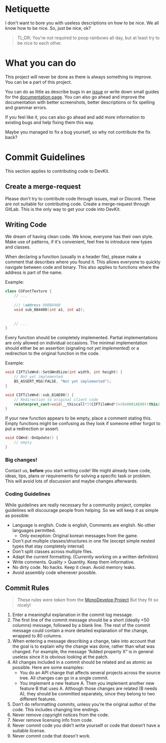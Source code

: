 # Netiquette

I don't want to bore you with useless descriptions on how to be nice. We all know how to be nice. So, just be nice, ok?

> TL;DR; You're not required to poop rainbows all day, but at least try to be nice to each other.

# What you can do

This project will never be done as there is always something to improve. You can be a part of this project.

You can do as little as describe bugs in an [issue](https://gitlab.com/florian0/sro_devkit/-/issues) or write down small
guides for the [documentation page](https://florian0.gitlab.io). You can also go ahead and improve the documentation
with better screenshots, better descriptions or fix spelling and grammar errors.

If you feel like it, you can also go ahead and add more information to existing bugs and help fixing them this way.

Maybe you managed to fix a bug yourself, so why not contribute the fix back?

# Commit Guidelines

This section applies to contributing code to DevKit.

## Create a merge-request

Please don't try to contribute code through issues, mail or Discord. These are not suitable for contributing code.
Create a merge-request through GitLab. This is the only way to get your code into DevKit.

## Writing Code

We dream of having clean code. We know, everyone has their own style. Make use of patterns, if it's convenient, feel
free to introduce new types and classes.

When declaring a function (usually in a header file), please make a comment that describes where you found it. This
allows everyone to quickly navigate between code and binary. This also applies to functions where the address is part
of the name.

Example:

```cpp
class CGFontTexture {
    // ...
    
    /// \address 008B4400
	void sub_8B4400(int a1, int a2);
	
	
	// ...
}
```

Every function should be completely implemented. Partial implementations are only allowed on individual occasions. The
minimal implementation should either be an assertion (signaling *not yet implemented*) or a redirection to the original
function in the code.

Example:

```cpp
void CIFTileWnd::SetGWndSize(int width, int height) {
    // Not yet implemented
	BS_ASSERT_MSG(FALSE, "Not yet implemented"); 
}
```

```cpp
void CIFTileWnd::sub_81AE00() {
	// Redirection to original client code
	reinterpret_cast<void(__thiscall*)(CIFTileWnd*)>(0x0081AE00)(this);
}
```

If your new function appears to be empty, place a comment stating this. Empty functions might be confusing as they look
if someone either forgot to put a redirection or assert.

```cpp
void CGWnd::OnUpdate() {
	// empty
}
```

### Big changes!

Contact us, **before** you start writing code! We might already have code, ideas, tips, plans or requirements for
solving a specific task or problem. This will avoid lots of discussion and maybe changes afterwards.

### Coding Guidelines

While guidelines are really necessary for a community project, complex guidelines will discourage people from helping.
So we will keep it as simple as possible:

* Language is english. Code is english, Comments are english. No other languages permitted.
    * Only exception: Original korean messages from the game.
* Don't put multiple classes/structures in one file (except simple nested types that stay completely internal)
* Don't split classes across multiple files.
* Adapt the current formatting. (Currently working on a written definition)
* Write comments. Quality > Quantity. Keep them informative.
* No dirty code. No hacks. Keep it clean. Avoid memory leaks. 
* Avoid assembly code whenever possible.

## Commit Rules

> These rules were *taken* from the [MonoDevelop Project](http://www.monodevelop.com/developers/)
> But they fit so nicely!

1. Enter a meaningful explanation in the commit log message.
2. The first line of the commit message should be a short (ideally <50 columns) message, followed by a blank line. The
   rest of the commit message could contain a more detailed explanation of the change, wrapped to 80 columns.
3. When entering a message describing a change, take into account that the goal is to explain why the change was done,
   rather than what was changed. For example, the message “Added property X” is in general useless since it is obvious
   looking at the patch.
4. All changes included in a commit should be related and as atomic as possible. Here are some examples:
    * You do an API change that affects several projects across the source tree. All changes can go in a single commit.
    * You implement a new feature A. Then you implement another new feature B that uses A. Although those changes are
      related (B needs A), they should be committed separately, since they belong to two different features.
5. Don’t do reformatting commits, unless you’re the original author of the code. This includes changing line endings.
6. Never remove copyright notices from the code.
7. Never remove licensing info from code.
8. Never commit code you didn’t write yourself or code that doesn’t have a suitable license.
9. Never commit code that doesn't work.


